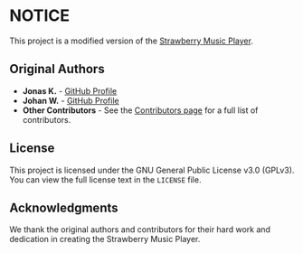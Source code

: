 # NOTICE

This project is a modified version of the [Strawberry Music Player](https://github.com/strawberrymusicplayer/strawberry).

## Original Authors
- **Jonas K.** - [GitHub Profile](https://github.com/jonask)
- **Johan W.** - [GitHub Profile](https://github.com/johanw)
- **Other Contributors** - See the [Contributors page](https://github.com/strawberrymusicplayer/strawberry/graphs/contributors) for a full list of contributors.

## License
This project is licensed under the GNU General Public License v3.0 (GPLv3). You can view the full license text in the `LICENSE` file.

## Acknowledgments
We thank the original authors and contributors for their hard work and dedication in creating the Strawberry Music Player.
